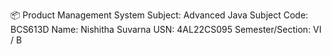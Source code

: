 📦 Product Management System
Subject: Advanced Java
Subject Code: BCS613D
Name: Nishitha Suvarna
USN: 4AL22CS095
Semester/Section: VI / B
